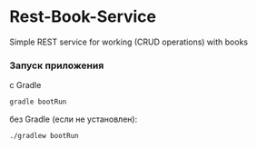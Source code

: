# Rest-Book-Service
Simple REST service for working (CRUD operations) with books 

### Запуск приложения
с Gradle

```bash
gradle bootRun
```

без Gradle (если не установлен):

```bash
./gradlew bootRun
```

